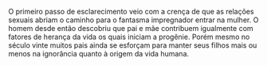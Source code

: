 ﻿O primeiro passo de esclarecimento veio com a crença de que as relações sexuais abriam o caminho para o fantasma impregnador entrar na mulher. O homem desde então descobriu que pai e mãe contribuem igualmente com fatores de herança da vida os quais iniciam a progênie. Porém mesmo no século vinte muitos pais ainda se esforçam para manter seus filhos mais ou menos na ignorância quanto à origem da vida humana.